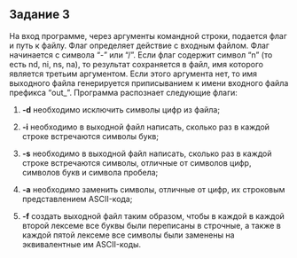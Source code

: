 ## Задание 3

На вход программе, через аргументы командной строки, подается флаг и путь к файлу. Флаг определяет действие с входным файлом. Флаг начинается с символа “-” или “/”. Если флаг содержит символ “n” (то есть nd, ni, ns, na), то результат сохраняется в файл, имя которого является третьим аргументом. Если этого аргумента нет, то имя выходного файла генерируется приписыванием к имени входного файла префикса “out_”. Программа распознает следующие флаги:

1. **-d** необходимо исключить символы цифр из файла;

2. **-i** необходимо в выходной файл написать, сколько раз в каждой строке встречаются символы букв;
 
3. **-s** необходимо в выходной файл написать, сколько раз в каждой строке встречаются символы, отличные от символов цифр, символов букв и символа пробела;
 
4.  **-a** необходимо заменить символы, отличные от цифр, их строковым представлением ASCII-кода;
  
5. **-f** создать выходной файл таким образом, чтобы в каждой в каждой второй лексеме все буквы были переписаны в строчные, а также в каждой пятой лексеме все символы были заменены на эквивалентные им ASCII-коды.
